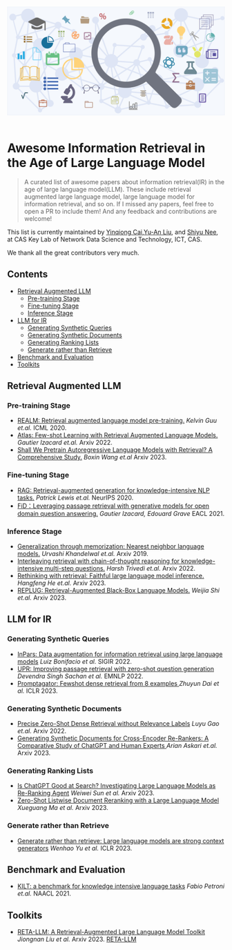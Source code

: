 <p align="center">
  <br>
  <img width="600" src="./imgs/IR with LLM.jpg" alt="logo of awesome repository">
  <br>
  <br>
</p>

# Awesome Information Retrieval in the Age of Large Language Model

> A curated list of awesome papers about information retrieval(IR) in the age of large language model(LLM). These include retrieval augmented large language model, large language model for information retrieval, and so on. If I missed any papers, feel free to open a PR to include them! And any feedback and contributions are welcome! 

This list is currently maintained by [Yinqiong Cai](https://caiyinqiong.github.io/resume/),[Yu-An Liu](https://davion-liu.github.io/), and [Shiyu Nee](https://shiyunee.github.io/), at CAS Key Lab of Network Data Science and Technology, ICT, CAS. 

We thank all the great contributors very much.

## Contents

- [Retrieval Augmented LLM](#retrieval-augmented-LLM)
	* [Pre-training Stage](#pre-training-stage)  
	* [Fine-tuning Stage](#fine-tuning-stage)        
	* [Inference Stage](#inference-stage) 
- [LLM for IR](#LLM-for-IR)
	* [Generating Synthetic Queries](#generating-synthetic-queries)  
	* [Generating Synthetic Documents](#generating-synthetic-documents) 
	* [Generating Ranking Lists](#generating-ranking-lists)       
	* [Generate rather than Retrieve](#generate-rather-than-retrieve) 
- [Benchmark and Evaluation](#benchmark-and-evaluation)
- [Toolkits](#toolkits)


## Retrieval Augmented LLM

### Pre-training Stage
- [REALM: Retrieval augmented language model pre-training.](http://proceedings.mlr.press/v119/guu20a/guu20a.pdf) *Kelvin Guu et.al.* ICML 2020.
- [Atlas: Few-shot Learning with Retrieval Augmented Language Models.](https://arxiv.org/pdf/2208.03299.pdf?trk=public_post_comment-text) *Gautier Izacard et.al.*  Arxiv 2022.
- [Shall We Pretrain Autoregressive Language Models with Retrieval? A Comprehensive Study.](https://arxiv.org/pdf/2304.06762) *Boxin Wang et.al* Arxiv 2023.

### Fine-tuning Stage

- [RAG: Retrieval-augmented generation for knowledge-intensive NLP tasks.](https://arxiv.org/pdf/2005.12989) *Patrick Lewis et.al.* NeurIPS 2020.
- [FiD：Leveraging passage retrieval with generative models for open domain question answering.](https://arxiv.org/pdf/2007.01282) *Gautier Izacard, Edouard Grave* EACL 2021.

### Inference Stage

- [Generalization through memorization: Nearest neighbor language models.](https://arxiv.org/pdf/1911.00172.pdf) *Urvashi Khandelwal et.al.* Arxiv 2019.
- [Interleaving retrieval with chain-of-thought reasoning for knowledge-intensive multi-step questions.](https://arxiv.org/pdf/2212.10509) *Harsh Trivedi et.al.* Arxiv 2022.
- [Rethinking with retrieval: Faithful large language model inference.](https://arxiv.org/pdf/2301.00303) *Hangfeng He et.al.* Arxiv 2023.
- [REPLUG: Retrieval-Augmented Black-Box Language Models.](https://arxiv.org/pdf/2301.12652) *Weijia Shi et.al.* Arxiv 2023.

## LLM for IR

### Generating Synthetic Queries

- [InPars: Data augmentation for information retrieval using large language models](https://arxiv.org/pdf/2202.05144) *Luiz Bonifacio et al.* SIGIR 2022.
- [UPR: Improving passage retrieval with zero-shot question generation](https://arxiv.org/pdf/2204.07496) *Devendra Singh Sachan et al.* EMNLP 2022.
- [Promptagator: Fewshot dense retrieval from 8 examples ](https://arxiv.org/pdf/2209.11755) *Zhuyun Dai et al.* ICLR 2023.

### Generating Synthetic Documents

- [Precise Zero-Shot Dense Retrieval without Relevance Labels](https://arxiv.org/pdf/2212.10496) *Luyu Gao et.al.* Arxiv 2022.
- [Generating Synthetic Documents for Cross-Encoder Re-Rankers: A Comparative Study of ChatGPT and Human Experts ](https://arxiv.org/pdf/2305.02320) *Arian Askari et.al.* Arxiv 2023.

### Generating Ranking Lists

- [Is ChatGPT Good at Search? Investigating Large Language Models as Re-Ranking Agent](https://arxiv.org/pdf/2304.09542) *Weiwei Sun et al.* Arxiv 2023.
- [Zero-Shot Listwise Document Reranking with a Large Language Model ](https://arxiv.org/pdf/2305.02156) *Xueguang Ma et al.* Arxiv 2023.

### Generate rather than Retrieve

- [Generate rather than retrieve: Large language models are strong context generators](https://arxiv.org/pdf/2209.10063) *Wenhao Yu et al.* ICLR 2023.


## Benchmark and Evaluation

- [KILT: a benchmark for knowledge intensive language tasks](https://arxiv.org/pdf/2009.02252) *Fabio Petroni et.al.* NAACL 2021.

## Toolkits

- [RETA-LLM: A Retrieval-Augmented Large Language Model Toolkit](https://arxiv.org/pdf/2306.05212) *Jiongnan Liu et al.* Arxiv 2023. [RETA-LLM](https://github.com/RUC-GSAI/YuLan-IR/tree/main/RETA-LLM)
